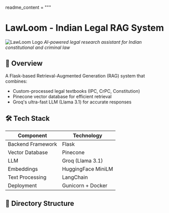 readme_content = """
# LawLoom - Indian Legal RAG System

![LawLoom Logo](https://via.placeholder.com/150x50?text=LawLoom) 
*AI-powered legal research assistant for Indian constitutional and criminal law*

## 📖 Overview
A Flask-based Retrieval-Augmented Generation (RAG) system that combines:
- Custom-processed legal textbooks (IPC, CrPC, Constitution)
- Pinecone vector database for efficient retrieval
- Groq's ultra-fast LLM (Llama 3.1) for accurate responses

## 🛠️ Tech Stack
| Component          | Technology               |
|--------------------|--------------------------|
| Backend Framework  | Flask                    |
| Vector Database    | Pinecone                 |
| LLM                | Groq (Llama 3.1)         |
| Embeddings         | HuggingFace MiniLM       |
| Text Processing    | LangChain                |
| Deployment         | Gunicorn + Docker        |

## 📂 Directory Structure